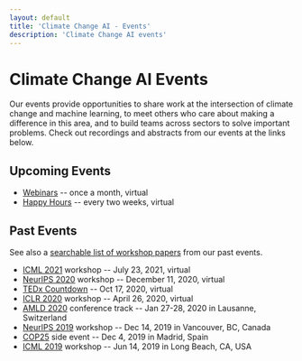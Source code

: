 ```yaml
---
layout: default
title: 'Climate Change AI - Events'
description: 'Climate Change AI events'
---
```


# Climate Change AI Events

Our events provide opportunities to share work at the intersection of climate change and machine learning, to meet others who care about making a difference in this area, and to build teams across sectors to solve important problems. Check out recordings and abstracts from our events at the links below.

## Upcoming Events

* [Webinars](/webinars) -- once a month, virtual
* [Happy Hours](/events/happy_hour) -- every two weeks, virtual

## Past Events

See also a [searchable list of workshop papers](/papers) from our past events.

* [ICML 2021](/events/icml2021) workshop -- July 23, 2021, virtual
* [NeurIPS 2020](/events/neurips2020) workshop -- December 11, 2020, virtual
* [TEDx Countdown](/events/tedx) -- Oct 17, 2020, virtual
* [ICLR 2020](/events/iclr2020) workshop -- April 26, 2020, virtual
* [AMLD 2020](/events/amld2020) conference track -- Jan 27-28, 2020 in Lausanne, Switzerland
* [NeurIPS 2019](/events/neurips2019) workshop -- Dec 14, 2019 in Vancouver, BC, Canada
* [COP25](/events/cop25) side event -- Dec 4, 2019 in Madrid, Spain
* [ICML 2019](/events/icml2019) workshop -- Jun 14, 2019 in Long Beach, CA, USA
